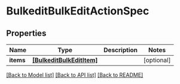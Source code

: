 # BulkeditBulkEditActionSpec

## Properties
Name | Type | Description | Notes
------------ | ------------- | ------------- | -------------
**items** | [**[BulkeditBulkEditItem]**](BulkeditBulkEditItem.md) |  | [optional] 

[[Back to Model list]](../README.md#documentation-for-models) [[Back to API list]](../README.md#documentation-for-api-endpoints) [[Back to README]](../README.md)



